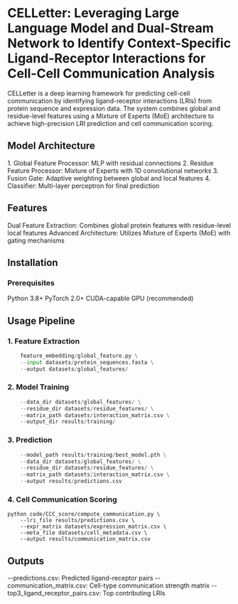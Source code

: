 # CELLetter: Leveraging Large Language Model and Dual-Stream Network to Identify Context-Specific Ligand-Receptor Interactions for Cell-Cell Communication Analysis
CELLetter is a deep learning framework for predicting cell-cell communication by identifying ligand-receptor interactions (LRIs) from protein sequence and expression data. The system combines global and residue-level features using a Mixture of Experts (MoE) architecture to achieve high-precision LRI prediction and cell communication scoring.

## Model Architecture
1.​​ Global Feature Processor​​: MLP with residual connections
2. Residue Feature Processor​​: Mixture of Experts with 1D convolutional networks
​​3. Fusion Gate​​: Adaptive weighting between global and local features
​​4. Classifier​​: Multi-layer perceptron for final prediction

## Features
Dual Feature Extraction​​: Combines global protein features with residue-level local features
​​Advanced Architecture​​: Utilizes Mixture of Experts (MoE) with gating mechanisms

## Installation
### Prerequisites
Python 3.8+
PyTorch 2.0+
CUDA-capable GPU (recommended)

## Usage Pipeline
### 1. Feature Extraction
```python
    feature_embedding/global_feature.py \
    --input datasets/protein_sequences.fasta \
    --output datasets/global_features/
```
### 2. Model Training
```python
    --data_dir datasets/global_features/ \
    --residue_dir datasets/residue_features/ \
    --matrix_path datasets/interaction_matrix.csv \
    --output_dir results/training/
```
### 3. Prediction
```python
    --model_path results/training/best_model.pth \
    --data_dir datasets/global_features/ \
    --residue_dir datasets/residue_features/ \
    --matrix_path datasets/interaction_matrix.csv \
    --output results/predictions.csv
```

### 4. Cell Communication Scoring
```
python code/CCC_score/compute_communication.py \
    --lri_file results/predictions.csv \
    --expr_matrix datasets/expression_matrix.csv \
    --meta_file datasets/cell_metadata.csv \
    --output results/communication_matrix.csv
```

## Outputs
--predictions.csv: Predicted ligand-receptor pairs
--communication_matrix.csv: Cell-type communication strength matrix
--top3_ligand_receptor_pairs.csv: Top contributing LRIs
